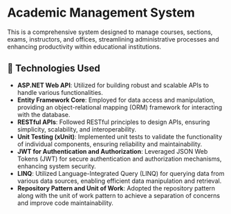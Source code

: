 # Academic Management System

This is a comprehensive system designed to manage courses, sections, exams, instructors, and offices, streamlining administrative processes and enhancing productivity within educational institutions.

## 🚀 Technologies Used

- **ASP.NET Web API**: Utilized for building robust and scalable APIs to handle various functionalities.
- **Entity Framework Core**: Employed for data access and manipulation, providing an object-relational mapping (ORM) framework for interacting with the database.
- **RESTful APIs**: Followed RESTful principles to design APIs, ensuring simplicity, scalability, and interoperability.
- **Unit Testing (xUnit)**: Implemented unit tests to validate the functionality of individual components, ensuring reliability and maintainability.
- **JWT for Authentication and Authorization**: Leveraged JSON Web Tokens (JWT) for secure authentication and authorization mechanisms, enhancing system security.
- **LINQ**: Utilized Language-Integrated Query (LINQ) for querying data from various data sources, enabling efficient data manipulation and retrieval.
- **Repository Pattern and Unit of Work**: Adopted the repository pattern along with the unit of work pattern to achieve a separation of concerns and improve code maintainability.
  

